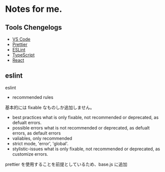 # Notes for me.

## Tools Chengelogs

- [VS Code](https://code.visualstudio.com/updates/)
- [Prettier](https://github.com/prettier/prettier/blob/master/CHANGELOG.md)
- [ESLint](https://github.com/eslint/eslint/blob/master/CHANGELOG.md)
- [TypeScript](https://github.com/Microsoft/TypeScript/wiki/What's-new-in-TypeScript)
- [React](https://github.com/facebook/react/blob/master/CHANGELOG.md)

## eslint

eslint

- recommended rules

基本的には fixable なものしか追加しません。

- best practices what is only fixable, not recommended or deprecated, as defualt errors.
- possible errors what is not recommended or deprecated, as defualt errors, as default errors
- valiables, only recommended
- strict mode, 'error', 'global'.
- stylistic-issues what is only fixable, not recommended or deprecated, as customize errors.

prettier を使用することを前提としているため、base.js に追加

